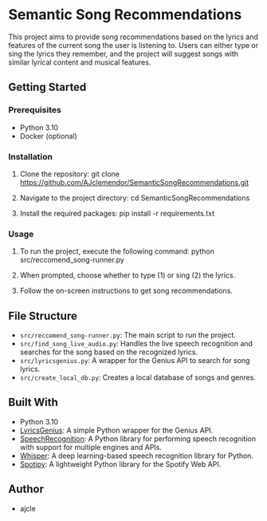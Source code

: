 # Semantic Song Recommendations

This project aims to provide song recommendations based on the lyrics and features of the current song the user is listening to. Users can either type or sing the lyrics they remember, and the project will suggest songs with similar lyrical content and musical features.

## Getting Started

### Prerequisites

- Python 3.10
- Docker (optional)

### Installation

1. Clone the repository:
git clone https://github.com/AJclemendor/SemanticSongRecommendations.git


2. Navigate to the project directory:
cd SemanticSongRecommendations


3. Install the required packages:
pip install -r requirements.txt


### Usage

1. To run the project, execute the following command:
python src/reccomend_song-runner.py

2. When prompted, choose whether to type (1) or sing (2) the lyrics.

3. Follow the on-screen instructions to get song recommendations.

## File Structure

- `src/reccomend_song-runner.py`: The main script to run the project.
- `src/find_song_live_audio.py`: Handles the live speech recognition and searches for the song based on the recognized lyrics.
- `src/lyricsgenius.py`: A wrapper for the Genius API to search for song lyrics.
- `src/create_local_db.py`: Creates a local database of songs and genres.

## Built With

- Python 3.10
- [LyricsGenius](https://github.com/johnwmillr/LyricsGenius): A simple Python wrapper for the Genius API.
- [SpeechRecognition](https://github.com/Uberi/speech_recognition): A Python library for performing speech recognition with support for multiple engines and APIs.
- [Whisper](https://github.com/RuABraun/whisper): A deep learning-based speech recognition library for Python.
- [Spotipy](https://github.com/plamere/spotipy): A lightweight Python library for the Spotify Web API.

## Author

- ajcle





